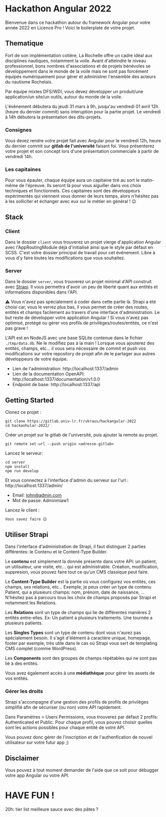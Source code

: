 # Hackathon Angular 2022

Bienvenue dans ce hackathon autour du framework Angular pour votre année 2022 en Licence Pro !
Voici le boilerplate de votre projet.

## Thematique
Fort de son implémentation cotière, La Rochelle offre un cadre idéal aux disciplines nautiques, notamment la voile. Avant d'atteindre le niveau professionnel, bons nombres d'associations et de projets bénévoles se développement dans le monde de la voile mais ne sont pas forcément équipés numériquement pour gérer et administrer l'ensemble des acteurs du nautisme Rochelais.

Par équipe mixtes DFS/WDI, vous devez développer un produit/une application/un site/un outils, autour du monde de la voile.

L'événement débutera du jeudi 31 mars à 9h, jusqu'au vendredi 01 avril 12h (heure du dernier commit) sans interuption pour la partie projet. Le vendredi à 14h débutera la présentation des dits-projets.

### Consignes
Vous devez rendre votre projet fait avec Angular pour le vendredi 12h, heure du dernier commit sur **gitlab de l'université** faisant foi.
Vous présenterez votre projet et son concept lors d'une présentation commerciale à partir de vendredi 14h.

### Les capitaines

Pour vous épauler, chaque équipe aura un capitaine tiré au sort le matin-même de l'épreuve. Ils seront là pour vous aiguiller dans vos choix techniques et fonctionnels. Ces capitaines sont des développeurs expérimentés qui viennent vous donner de leurs temps, alors n'hésitez pas à les solliciter et échanger avec eux sur le métier en général ! 😉

## Stack

### Client

Dans le dossier `client` vous trouverez un projet vierge d'application Angular avec l'AppRoutingModule déjà d'initialisé ainsi que le style par défaut en SCSS.
C'est votre dossier principal de travail pour cet événement. Libre à vous d'y faire toutes les modifications que vous souhaitez.

### Server

Dans le dossier `server`, vous trouverez un projet minimal d'API construit avec [Strapi](https://strapi.io/). Il vous permettra d'avoir un peu de liberté quant aux entités et informations disponibles dans l'API.

⚠️ Vous n'avez pas spécialement à coder dans cette partie là. Strapi a été choisi car, vous le verrez plus bas, il vous permet de créer des routes, entités et champs facilement au travers d'une interface d'administration. Le but reste de développer votre application Angular ! Si vous n'avez pas optimisé, protégé ou gérer vos profils de privilèges/routes/entités, ce n'est pas grave !

L'API est en NodeJS avec une base SQLite contenue dans le fichier `./tmp/data.db`. Ne le modifiez pas à la main !
Lorsque vous ajouterez des entités, champs, etc... il vous sera nécessaire de commit et push vos modifications sur votre repository de projet afin de le partager aux autres développeurs de votre équipe.

- Lien de l'administration: http://localhost:1337/admin
- Lien de la documentation OpenAPI: http://localhost:1337/documentation/v1.0.0
- Endpoint de base: http://localhost:1337/api

## Getting Started

Clonez ce projet : 
```
git clone https://gitlab.univ-lr.fr/vkraus/hackangular-2022
cd hackanhular-2022/
```

Créer un projet sur le gitlab de l'université, puis ajouter la remote au projet.
```
git remote set-url --push origin <adresse-gitlab>
```

Lancez le serveur:
```
cd server
npm install
npm run develop
```
Et vous connectez à l'interface d'admin du serveur sur l'url : http://localhost:1337/admin/

- Email: john@admin.com
- Mot de passe: Adminmiaw1

Lancez le client : 
```
Vous savez faire 😉
```

## Utiliser Strapi

Dans l'interface d'administration de Strapi, il faut distinguer 2 parties différentes: le Contenu et le Content-Type Builder.

Le **contenu** est simplement la donnée présente dans votre API: un patient, un utilisateur, une visite, etc... qui est administrable. Création, modification, suppresion, vous pouvez faire tout ce qu'un CMS classique peut faire.

Le **Content-Type Builder** est la partie où vous configurez vos entités, ces champs, ses relations, etc...
Exemple, je peux créer un type de contenu Patient, qui a plusieurs champs: nom, prénom, date de naissance, ... N'hésitez pas à parcours tous les choix de champs proposés par Strapi et notamment les Relations.

Les **Relations** sont un type de champs qui lie de différentes manières 2 entités entre-elles. Ex: Un patient a plusieurs traitements. Une tournée a plusieurs patients.

Les **Singles Types** sont un type de contenu dont vous n'aurez pas spécialement besoin. Il s'agit d'élément à caractère unique, homepage, footer par exemple, très utile dans le cas où Strapi vous sert de templating CMS complet (comme WordPress).

Les **Components** sont des groupes de champs répétables qui ne sont pas lié à des entités.

Vous avez également accès à une **médiathèque** pour gérer les assets de vos entités.

### Gérer les droits

Strapi s'accompagne d'une gestion des profils de profils de privilèges simplifié afin de sécuriser (ou non) votre API rapidement.

Dans Paramètres > Users Permissions, vous trouverez par défaut 2 profils: Authenticated et Public.
Pour chaque profil, vous pouvez choisir quelles sont les actions possibles pour chaque entité de votre API.

Vous pouvez donc gérer de l'inscription et de l'authenfication de nouvel utilisateur sur votre futur app ;)
## Disclaimer

Vous pouvez à tout moment demander de l'aide que ce soit pour débugger votre app Angular ou votre API.

# HAVE FUN !


20h: tier list meilleure sauce avec des pâtes ?